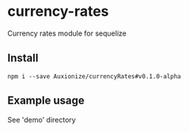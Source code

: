# currency-rates
Currency rates module for sequelize

## Install

```
npm i --save Auxionize/currencyRates#v0.1.0-alpha
```

## Example usage 

See 'demo' directory


